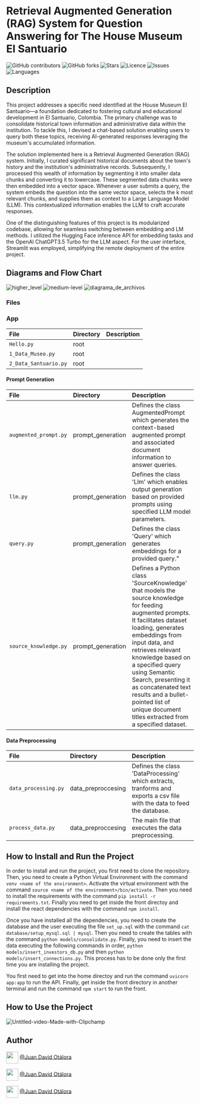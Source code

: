 # Retrieval Augmented Generation (RAG) System for Question Answering for The House Museum El Santuario

![GitHub contributors](https://img.shields.io/github/contributors/otalorajuand/ml_portfolio_project)
![GitHub forks](https://img.shields.io/github/forks/otalorajuand/ml_portfolio_project)
![Stars](https://img.shields.io/github/stars/otalorajuand/ml_portfolio_project)
![Licence](https://img.shields.io/github/license/otalorajuand/ml_portfolio_project)
![Issues](https://img.shields.io/github/issues/otalorajuand/ml_portfolio_project)
![Languages](https://img.shields.io/github/languages/count/otalorajuand/ml_portfolio_project)

## Description

This project addresses a specific need identified at the House Museum El Santuario—a foundation dedicated to fostering cultural and educational development in El Santuario, Colombia. The primary challenge was to consolidate historical town information and administrative data within the institution. To tackle this, I devised a chat-based solution enabling users to query both these topics, receiving AI-generated responses leveraging the museum's accumulated information.

The solution implemented here is a Retrieval Augmented Generation (RAG) system. Initially, I curated significant historical documents about the town's history and the institution's administrative records. Subsequently, I processed this wealth of information by segmenting it into smaller data chunks and converting it to lowercase. These segmented data chunks were then embedded into a vector space. Whenever a user submits a query, the system embeds the question into the same vector space, selects the k most relevant chunks, and supplies them as context to a Large Language Model (LLM). This contextualized information enables the LLM to craft accurate responses.

One of the distinguishing features of this project is its modularized codebase, allowing for seamless switching between embedding and LM methods. I utilized the Hugging Face inference API for embedding tasks and the OpenAI ChatGPT3.5 Turbo for the LLM aspect. For the user interface, Streamlit was employed, simplifying the remote deployment of the entire project.



## Diagrams and Flow Chart

![higher_level](https://user-images.githubusercontent.com/22607461/218857148-9e2e8025-ff18-408a-b8f7-93c5c3cd9825.jpeg)
![medium-level](https://user-images.githubusercontent.com/22607461/218857302-9073a781-60f7-4f6c-88a0-07846c71f6af.jpeg)
![diagrama_de_archivos](https://user-images.githubusercontent.com/22607461/219759319-dee60c42-4da5-49e4-bd45-e5d98e29acde.jpeg)

### Files

### App

| File  | Directory  | Description |
| :------ |:--------------| :---------------------|
| `Hello.py` | root |  |
| `1_Data_Museo.py` | root |  |
| `2_Data_Santuario.py` | root |  |


#### Prompt Generation

| File  | Directory  | Description |
| :------ |:--------------| :---------------------|
| `augmented_prompt.py` | prompt_generation | Defines the class AugmentedPrompt which generates the context-based augmented prompt and associated document information to answer queries. |
| `llm.py`  | prompt_generation  | Defines the class 'Llm' which enables output generation based on provided prompts using specified LLM model parameters. |
| `query.py` | prompt_generation   | Defines the class 'Query' which generates embeddings for a provided query." |
| `source_knowledge.py` | prompt_generation | Defines a Python class 'SourceKnowledge' that models the source knowledge for feeding augmented prompts. It facilitates dataset loading, generates embeddings from input data, and retrieves relevant knowledge based on a specified query using Semantic Search, presenting it as concatenated text results and a bullet-pointed list of unique document titles extracted from a specified dataset. |


#### Data Preprocessing

| File  | Directory  | Description |
| :------ |:--------------| :---------------------|
| `data_processing.py` | data_preproccesing | Defines the class 'DataProcessing' which extracts, tranforms and exports a csv file with the data to feed the database. |
| `process_data.py` | data_preproccesing | The main file that executes the data preprocessing. |

## How to Install and Run the Project

In order to install and run the project, you first need to clone the repository. Then, you need to create a Python Virtual Environment with the command `venv <name of the environment>`. Activate the virtual environment with the command `source <name of the environment>/bin/activate`. Then you need to install the requirements with the command `pip install -r requirements.txt`. Finally you need to get inside the front directoy and install the react dependencies with the command `npm install`.

Once you have installed all the dependencies, you need to create the database and the user executing the file `set_up.sql` with the command `cat database/setup_mysql.sql | mysql`. Then you need to create the tables with the command `python models/consolidate.py`. Finally, you need to insert the data executing the following commands in order, `python models/insert_investors_db.py` and then `python models/insert_connections.py`. This process has to be done only the first time you are installing the project.

You first need to get into the home directoy and run the command `uvicorn app:app` to run the API. Finally, get inside the front directory in another terminal and run the command `npm start` to run the front. 

## How to Use the Project

![Untitled-video-Made-with-Clipchamp](https://user-images.githubusercontent.com/106627368/220689993-80017813-878e-4beb-98b7-7e72aa8ff39f.gif)


## Author

<a href = 'https://www.github.com'> <img width = '32px' align= 'center' src="https://raw.githubusercontent.com/rahulbanerjee26/githubAboutMeGenerator/main/icons/github.svg"/></a>  [@Juan David Otálora](https://github.com/otalorajuand)

<a href = 'https://www.twitter.com'> <img width = '32px' align= 'center' src="https://raw.githubusercontent.com/rahulbanerjee26/githubAboutMeGenerator/main/icons/twitter.svg"/></a>  [@Juan David Otálora](https://twitter.com/juandotalora)

<a href = 'https://www.linkedin.com'> <img width = '32px' align= 'center' src="https://raw.githubusercontent.com/rahuldkjain/github-profile-readme-generator/master/src/images/icons/Social/linked-in-alt.svg"/></a> [@Juan David Otálora](https://www.linkedin.com/in/juan-david-ot%C3%A1lora-carrillo-7a6599172/)
